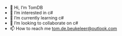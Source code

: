 - 👋 Hi, I’m TomDB
- 👀 I’m interested in c#
- 🌱 I’m currently learning c#
- 💞️ I’m looking to collaborate on c#
- 📫 How to reach me tom.de.beukeleer@outlook.com

<!---
beuk00/beuk00 is a ✨ special ✨ repository because its `README.md` (this file) appears on your GitHub profile.
You can click the Preview link to take a look at your changes.
--->

